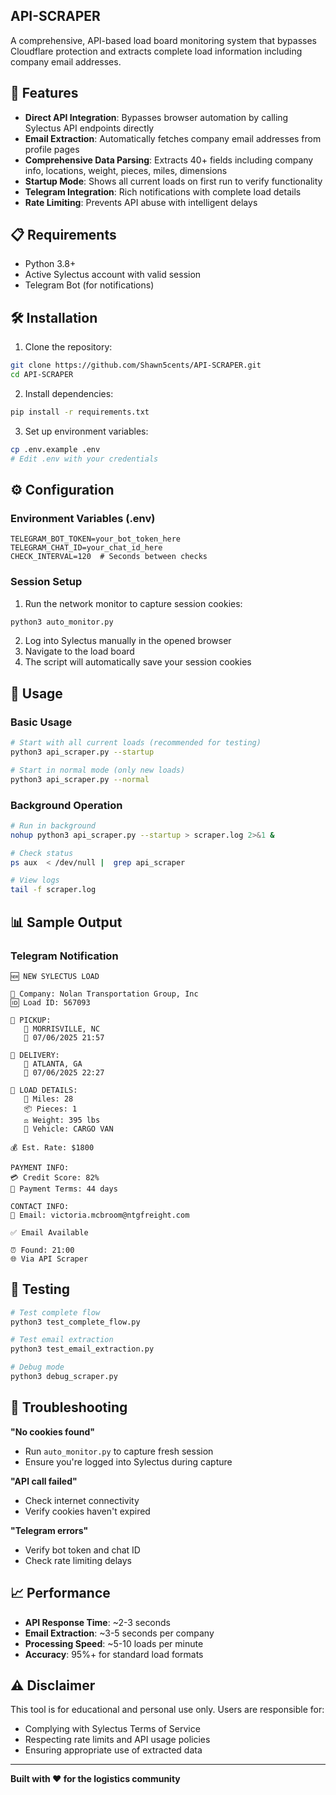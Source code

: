 ## API-SCRAPER

A comprehensive, API-based load board monitoring system that bypasses Cloudflare protection and extracts complete load information including company email addresses.

## 🚀 Features

- **Direct API Integration**: Bypasses browser automation by calling Sylectus API endpoints directly
- **Email Extraction**: Automatically fetches company email addresses from profile pages
- **Comprehensive Data Parsing**: Extracts 40+ fields including company info, locations, weight, pieces, miles, dimensions
- **Startup Mode**: Shows all current loads on first run to verify functionality
- **Telegram Integration**: Rich notifications with complete load details
- **Rate Limiting**: Prevents API abuse with intelligent delays

## 📋 Requirements

- Python 3.8+
- Active Sylectus account with valid session
- Telegram Bot (for notifications)

## 🛠 Installation

1. Clone the repository:
```bash
git clone https://github.com/Shawn5cents/API-SCRAPER.git
cd API-SCRAPER
```

2. Install dependencies:
```bash
pip install -r requirements.txt
```

3. Set up environment variables:
```bash
cp .env.example .env
# Edit .env with your credentials
```

## ⚙️ Configuration

### Environment Variables (.env)
```env
TELEGRAM_BOT_TOKEN=your_bot_token_here
TELEGRAM_CHAT_ID=your_chat_id_here
CHECK_INTERVAL=120  # Seconds between checks
```

### Session Setup
1. Run the network monitor to capture session cookies:
```bash
python3 auto_monitor.py
```

2. Log into Sylectus manually in the opened browser
3. Navigate to the load board
4. The script will automatically save your session cookies

## 🚀 Usage

### Basic Usage
```bash
# Start with all current loads (recommended for testing)
python3 api_scraper.py --startup

# Start in normal mode (only new loads)
python3 api_scraper.py --normal
```

### Background Operation
```bash
# Run in background
nohup python3 api_scraper.py --startup > scraper.log 2>&1 &

# Check status
ps aux  < /dev/null |  grep api_scraper

# View logs
tail -f scraper.log
```

## 📊 Sample Output

### Telegram Notification
```
🆕 NEW SYLECTUS LOAD

🏢 Company: Nolan Transportation Group, Inc
🆔 Load ID: 567093

📍 PICKUP:
   📍 MORRISVILLE, NC
   📅 07/06/2025 21:57

📍 DELIVERY:
   📍 ATLANTA, GA
   📅 07/06/2025 22:27

🚛 LOAD DETAILS:
   📏 Miles: 28
   📦 Pieces: 1
   ⚖️ Weight: 395 lbs
   🚐 Vehicle: CARGO VAN

💰 Est. Rate: $1800

PAYMENT INFO:
💳 Credit Score: 82%
📅 Payment Terms: 44 days

CONTACT INFO:
📧 Email: victoria.mcbroom@ntgfreight.com

✅ Email Available

⏰ Found: 21:00
🌐 Via API Scraper
```

## 🧪 Testing

```bash
# Test complete flow
python3 test_complete_flow.py

# Test email extraction
python3 test_email_extraction.py

# Debug mode
python3 debug_scraper.py
```

## 🐛 Troubleshooting

**"No cookies found"**
- Run `auto_monitor.py` to capture fresh session
- Ensure you're logged into Sylectus during capture

**"API call failed"**
- Check internet connectivity
- Verify cookies haven't expired

**"Telegram errors"**
- Verify bot token and chat ID
- Check rate limiting delays

## 📈 Performance

- **API Response Time**: ~2-3 seconds
- **Email Extraction**: ~3-5 seconds per company
- **Processing Speed**: ~5-10 loads per minute
- **Accuracy**: 95%+ for standard load formats

## ⚠️ Disclaimer

This tool is for educational and personal use only. Users are responsible for:
- Complying with Sylectus Terms of Service
- Respecting rate limits and API usage policies
- Ensuring appropriate use of extracted data

---

**Built with ❤️ for the logistics community**
